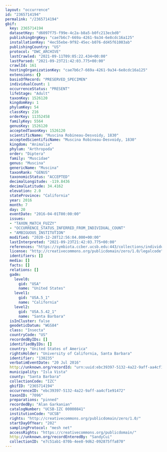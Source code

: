 ```yaml
---
layout: "occurrence"
id: "2365714194"
permalink: "/2365714194"
gbif:
  key: 2365714194
  datasetKey: "d6097f75-f99e-4c2a-b8a5-b0fc213ecbd0"
  publishingOrgKey: "cae7b6c7-669a-4261-9a34-6e8cdc16a125"
  installationKey: "4ec55ebe-9f92-45ec-b076-dd45f61003ab"
  publishingCountry: "US"
  protocol: "DWC_ARCHIVE"
  lastCrawled: "2021-09-11T09:05:22.434+00:00"
  lastParsed: "2021-09-23T21:42:03.775+00:00"
  crawlId: 161
  hostingOrganizationKey: "cae7b6c7-669a-4261-9a34-6e8cdc16a125"
  extensions: {}
  basisOfRecord: "PRESERVED_SPECIMEN"
  individualCount: 1
  occurrenceStatus: "PRESENT"
  lifeStage: "Adult"
  taxonKey: 1526120
  kingdomKey: 1
  phylumKey: 54
  classKey: 216
  orderKey: 11352458
  familyKey: 5564
  genusKey: 1526120
  acceptedTaxonKey: 1526120
  scientificName: "Muscina Robineau-Desvoidy, 1830"
  acceptedScientificName: "Muscina Robineau-Desvoidy, 1830"
  kingdom: "Animalia"
  phylum: "Arthropoda"
  order: "Diptera"
  family: "Muscidae"
  genus: "Muscina"
  genericName: "Muscina"
  taxonRank: "GENUS"
  taxonomicStatus: "ACCEPTED"
  decimalLongitude: -119.8436
  decimalLatitude: 34.4162
  elevation: 2.0
  stateProvince: "California"
  year: 2016
  month: 7
  day: 20
  eventDate: "2016-04-01T00:00:00"
  issues:
  - "TAXON_MATCH_FUZZY"
  - "OCCURRENCE_STATUS_INFERRED_FROM_INDIVIDUAL_COUNT"
  - "AMBIGUOUS_INSTITUTION"
  modified: "2020-12-28T12:56:04.000+00:00"
  lastInterpreted: "2021-09-23T21:42:03.775+00:00"
  references: "https://symbiota.ccber.ucsb.edu:443/collections/individual/index.php?occid=130235"
  license: "http://creativecommons.org/publicdomain/zero/1.0/legalcode"
  identifiers: []
  media: []
  facts: []
  relations: []
  gadm:
    level0:
      gid: "USA"
      name: "United States"
    level1:
      gid: "USA.5_1"
      name: "California"
    level2:
      gid: "USA.5.42_1"
      name: "Santa Barbara"
  isInCluster: false
  geodeticDatum: "WGS84"
  class: "Insecta"
  countryCode: "US"
  recordedByIDs: []
  identifiedByIDs: []
  country: "United States of America"
  rightsHolder: "University of California, Santa Barbara"
  identifier: "130235"
  verbatimEventDate: "20 Jul 2016"
  http://unknown.org/recordId: "urn:uuid:ebc39397-5132-4a22-9aff-aa4cf1e91472"
  municipality: "Isla Vista"
  county: "Santa Barbara"
  collectionCode: "IZC"
  gbifID: "2365714194"
  occurrenceID: "ebc39397-5132-4a22-9aff-aa4cf1e91472"
  taxonID: "7096"
  preparations: "pinned"
  recordedBy: "Alan Garkanian"
  catalogNumber: "UCSB-IZC 00000841"
  institutionCode: "UCSB"
  rights: "http://creativecommons.org/publicdomain/zero/1.0/"
  startDayOfYear: "202"
  samplingProtocol: "mesh net"
  accessRights: "https://creativecommons.org/publicdomain/"
  http://unknown.org/recordEnteredBy: "SandyCui"
  collectionID: "e7c51ab1-870b-4ee8-9d62-092875ffa870"
---
```

